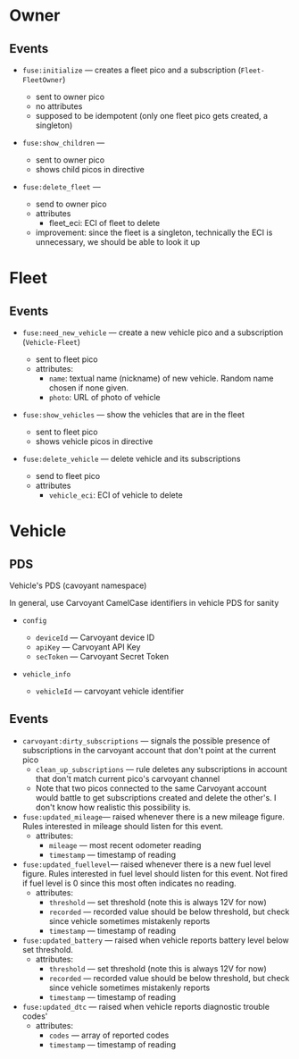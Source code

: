 

# Owner

## Events

- ```fuse:initialize``` &mdash; creates a fleet pico and a subscription (```Fleet-FleetOwner```)
    - sent to owner pico
	- no attributes
	- supposed to be idempotent (only one fleet pico gets created, a singleton)

- ```fuse:show_children``` &mdash;
    - sent to owner pico
    - shows child picos in directive

- ```fuse:delete_fleet``` &mdash;
    - send to owner pico
	- attributes
	    - fleet_eci: ECI of fleet to delete
    - improvement: since the fleet is a singleton, technically the ECI is unnecessary, we should be able to look it up

# Fleet

## Events

- ```fuse:need_new_vehicle``` &mdash; create a new vehicle pico and a subscription (```Vehicle-Fleet```)
    - sent to fleet pico
	- attributes:
	     - ```name```: textual name (nickname) of new vehicle. Random name chosen if none given.
		 - ```photo```: URL of photo of vehicle
		 
- ```fuse:show_vehicles``` &mdash; show the vehicles that are in the fleet
    - sent to fleet pico
    - shows vehicle picos in directive
	
- ```fuse:delete_vehicle``` &mdash; delete vehicle and its subscriptions
    - send to fleet pico
	- attributes
	    - ```vehicle_eci```: ECI of vehicle to delete

# Vehicle

## PDS

Vehicle's PDS (cavoyant namespace)

In general, use Carvoyant CamelCase identifiers in vehicle PDS for sanity

- ```config```
    - ```deviceId``` &mdash; Carvoyant device ID
    - ```apiKey``` &mdash; Carvoyant API Key
	- ```secToken``` &mdash; Carvoyant Secret Token

- ```vehicle_info```
    - ```vehicleId``` &mdash; carvoyant vehicle identifier

## Events

- ```carvoyant:dirty_subscriptions``` &mdash; signals the possible presence of subscriptions in the carvoyant account that don't point at the current pico
    - ```clean_up_subscriptions``` &mdash; rule deletes any subscriptions in account that don't match current pico's carvoyant channel
	- Note that two picos connected to the same Carvoyant account would battle to get subscriptions created and delete the other's. I don't know how realistic this possibility is. 
- ```fuse:updated_mileage```&mdash; raised whenever there is a new mileage figure.  Rules interested in mileage should listen for this event.
    - attributes:
	    - ```mileage``` &mdash; most recent odometer reading
		- ```timestamp``` &mdash; timestamp of reading
- ```fuse:updated_fuellevel```&mdash; raised whenever there is a new fuel level figure.  Rules interested in fuel level should listen for this event. Not fired if fuel level is 0 since this most often indicates no reading. 
    - attributes:
	    - ```threshold``` &mdash; set threshold (note this is always 12V for now)
		- ```recorded``` &mdash; recorded value should be below threshold, but check since vehicle sometimes mistakenly reports
		- ```timestamp``` &mdash; timestamp of reading
- ```fuse:updated_battery``` &mdash; raised when vehicle reports battery level below set threshold.
    - attributes:
	    - ```threshold``` &mdash; set threshold (note this is always 12V for now)
		- ```recorded``` &mdash; recorded value should be below threshold, but check since vehicle sometimes mistakenly reports
		- ```timestamp``` &mdash; timestamp of reading
- ```fuse:updated_dtc``` &mdash; raised when vehicle reports diagnostic trouble codes'
    - attributes:
	    - ```codes``` &mdash; array of reported codes
		- ```timestamp``` &mdash; timestamp of reading

